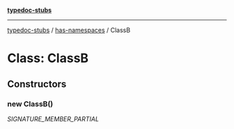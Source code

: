 [**typedoc-stubs**](../../index.md)

***

[typedoc-stubs](../../modules.md) / [has-namespaces](../index.md) / ClassB

# Class: ClassB

## Constructors

### new ClassB()

_SIGNATURE_MEMBER_PARTIAL_
